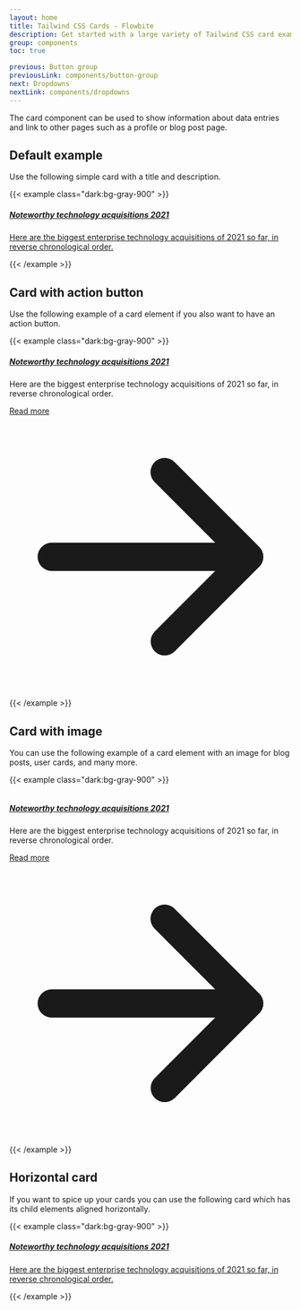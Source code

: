 ```yaml
---
layout: home
title: Tailwind CSS Cards - Flowbite
description: Get started with a large variety of Tailwind CSS card examples for your web project
group: components
toc: true

previous: Button group
previousLink: components/button-group
next: Dropdowns
nextLink: components/dropdowns
---
```


The card component can be used to show information about data entries and link to other pages such as a profile or blog post page.

## Default example

Use the following simple card with a title and description.

{{< example class="dark:bg-gray-900" >}}
<a href="#" class="block p-6 bg-white hover:bg-gray-100 shadow-md border border-gray-200 rounded-lg max-w-sm dark:bg-gray-800 dark:border-gray-700 dark:hover:bg-gray-700">
    <h5 class="text-gray-900 font-bold text-2xl tracking-tight mb-2 dark:text-white">Noteworthy technology acquisitions 2021</h5>
    <p class="font-normal text-gray-700 dark:text-gray-400">Here are the biggest enterprise technology acquisitions of 2021 so far, in reverse chronological order.</p>
</a>
{{< /example >}}

## Card with action button

Use the following example of a card element if you also want to have an action button.

{{< example class="dark:bg-gray-900" >}}
<div class="bg-white p-6 shadow-md border border-gray-200 rounded-lg max-w-sm dark:bg-gray-800 dark:border-gray-700">
    <a href="#">
        <h5 class="text-gray-900 font-bold text-2xl tracking-tight mb-2 dark:text-white">Noteworthy technology acquisitions 2021</h5>
    </a>
    <p class="font-normal text-gray-700 mb-3 dark:text-gray-400">Here are the biggest enterprise technology acquisitions of 2021 so far, in reverse chronological order.</p>
    <a href="#" class="text-white bg-blue-700 hover:bg-blue-800 focus:ring-4 focus:ring-blue-300 font-medium rounded-lg text-sm px-3 py-2 text-center inline-flex items-center dark:bg-blue-600 dark:hover:bg-blue-700 dark:focus:ring-blue-800">
        Read more
        <svg class="-mr-1 ml-2 h-4 w-4" fill="currentColor" viewBox="0 0 20 20" xmlns="http://www.w3.org/2000/svg"><path fill-rule="evenodd" d="M10.293 3.293a1 1 0 011.414 0l6 6a1 1 0 010 1.414l-6 6a1 1 0 01-1.414-1.414L14.586 11H3a1 1 0 110-2h11.586l-4.293-4.293a1 1 0 010-1.414z" clip-rule="evenodd"></path></svg>
    </a>
</div>
{{< /example >}}

## Card with image

You can use the following example of a card element with an image for blog posts, user cards, and many more.

{{< example class="dark:bg-gray-900" >}}
<div class="bg-white shadow-md border border-gray-200 rounded-lg max-w-sm dark:bg-gray-800 dark:border-gray-700">
    <a href="#">
        <img class="rounded-t-lg" src="/docs/images/blog/image-1.jpg" alt="" />
    </a>
    <div class="p-5">
        <a href="#">
            <h5 class="text-gray-900 font-bold text-2xl tracking-tight mb-2 dark:text-white">Noteworthy technology acquisitions 2021</h5>
        </a>
        <p class="font-normal text-gray-700 mb-3 dark:text-gray-400">Here are the biggest enterprise technology acquisitions of 2021 so far, in reverse chronological order.</p>
        <a href="#" class="text-white bg-blue-700 hover:bg-blue-800 focus:ring-4 focus:ring-blue-300 font-medium rounded-lg text-sm px-3 py-2 text-center inline-flex items-center  dark:bg-blue-600 dark:hover:bg-blue-700 dark:focus:ring-blue-800">
            Read more
            <svg class="-mr-1 ml-2 h-4 w-4" fill="currentColor" viewBox="0 0 20 20" xmlns="http://www.w3.org/2000/svg"><path fill-rule="evenodd" d="M10.293 3.293a1 1 0 011.414 0l6 6a1 1 0 010 1.414l-6 6a1 1 0 01-1.414-1.414L14.586 11H3a1 1 0 110-2h11.586l-4.293-4.293a1 1 0 010-1.414z" clip-rule="evenodd"></path></svg>
        </a>
    </div>
</div>
{{< /example >}}

## Horizontal card

If you want to spice up your cards you can use the following card which has its child elements aligned horizontally.

{{< example class="dark:bg-gray-900" >}}
<a href="#" class="flex flex-col md:flex-row md:max-w-xl rounded-lg bg-white hover:bg-gray-100 border shadow-md items-center dark:border-gray-700 dark:bg-gray-800">
    <img class="w-full h-96 md:h-auto object-cover md:w-48 rounded-t-lg md:rounded-none md:rounded-l-lg" src="/docs/images/blog/image-4.jpg" alt="">
    <div class="p-4 flex flex-col justify-between leading-normal">
        <h5 class="text-gray-900 font-bold text-2xl tracking-tight mb-2 dark:text-white">Noteworthy technology acquisitions 2021</h5>
        <p class="font-normal text-gray-700 mb-3 dark:text-gray-400">Here are the biggest enterprise technology acquisitions of 2021 so far, in reverse chronological order.</p>
    </div>
</a>
{{< /example >}}